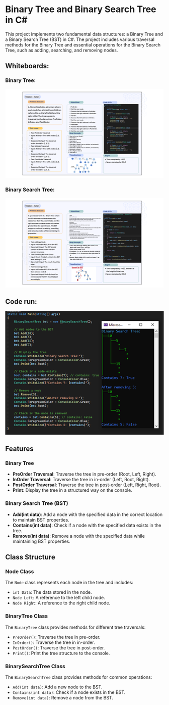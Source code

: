 # Binary Tree and Binary Search Tree in C#

This project implements two fundamental data structures: a Binary Tree and a Binary Search Tree (BST) in C#. The project includes various traversal methods for the Binary Tree and essential operations for the Binary Search Tree, such as adding, searching, and removing nodes.

## Whiteboards:

### Binary Tree:
![Binary Tree](binary-tree-whiteboard.png)

### Binary Search Tree:
![Binary Search Tree](binary-search-tree-whiteboard.png)


## Code run:

![Code run](trees-run.png)

## Features

### Binary Tree

- **PreOrder Traversal**: Traverse the tree in pre-order (Root, Left, Right).
- **InOrder Traversal**: Traverse the tree in in-order (Left, Root, Right).
- **PostOrder Traversal**: Traverse the tree in post-order (Left, Right, Root).
- **Print**: Display the tree in a structured way on the console.

### Binary Search Tree (BST)

- **Add(int data)**: Add a node with the specified data in the correct location to maintain BST properties.
- **Contains(int data)**: Check if a node with the specified data exists in the tree.
- **Remove(int data)**: Remove a node with the specified data while maintaining BST properties.

## Class Structure

### Node Class

The `Node` class represents each node in the tree and includes:
- `int Data`: The data stored in the node.
- `Node Left`: A reference to the left child node.
- `Node Right`: A reference to the right child node.

### BinaryTree Class

The `BinaryTree` class provides methods for different tree traversals:
- `PreOrder()`: Traverse the tree in pre-order.
- `InOrder()`: Traverse the tree in in-order.
- `PostOrder()`: Traverse the tree in post-order.
- `Print()`: Print the tree structure to the console.

### BinarySearchTree Class

The `BinarySearchTree` class provides methods for common operations:
- `Add(int data)`: Add a new node to the BST.
- `Contains(int data)`: Check if a node exists in the BST.
- `Remove(int data)`: Remove a node from the BST.